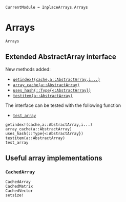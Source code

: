 
```@meta
CurrentModule = InplaceArrays.Arrays
```
# Arrays

```@docs
Arrays
```

## Extended AbstractArray interface

New methods added:
- [`getindex!(cache,a::AbstractArray,i...)`](@ref)
- [`array_cache(a::AbstractArray)`](@ref)
- [`uses_hash(::Type{<:AbstractArray})`](@ref)
- [`testitem(a::AbstractArray)`](@ref)

The interface can be tested with the following function
- [`test_array`](@ref)

```@docs
getindex!(cache,a::AbstractArray,i...)
array_cache(a::AbstractArray)
uses_hash(::Type{<:AbstractArray})
testitem(a::AbstractArray)
test_array
```

## Useful array implementations

### `CachedArray`

```@docs
CachedArray
CachedMatrix
CachedVector
setsize!
```
